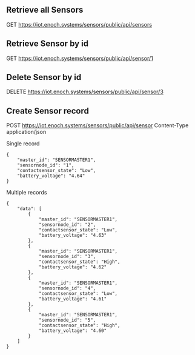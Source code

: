 
## Retrieve all Sensors
GET https://iot.enoch.systems/sensors/public/api/sensors

## Retrieve Sensor by id
GET https://iot.enoch.systems/sensors/public/api/sensor/1

## Delete Sensor by id
DELETE https://iot.enoch.systems/sensors/public/api/sensor/3

## Create Sensor record
POST https://iot.enoch.systems/sensors/public/api/sensor
Content-Type application/json

Single record
```
{
    "master_id": "SENSORMASTER1",
    "sensornode_id": "1",
    "contactsensor_state": "Low",
    "battery_voltage": "4.64"
}
```

Multiple records
```
{
    "data": [
        {
            "master_id": "SENSORMASTER1",
			"sensornode_id": "2",
			"contactsensor_state": "Low",
			"battery_voltage": "4.63"
        },
        {
            "master_id": "SENSORMASTER1",
			"sensornode_id": "3",
			"contactsensor_state": "High",
			"battery_voltage": "4.62"
        },
        {
            "master_id": "SENSORMASTER1",
			"sensornode_id": "4",
			"contactsensor_state": "Low",
			"battery_voltage": "4.61"
        },
        {
            "master_id": "SENSORMASTER1",
			"sensornode_id": "5",
			"contactsensor_state": "High",
			"battery_voltage": "4.60"
        }
    ]
}
```
